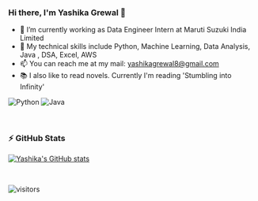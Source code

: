 <!-- [![Sanyam, Full Stack Web Developer & Music Producer](https://pimp-my-readme.webapp.io/pimp-my-readme/wavy-banner?subtitle=Full%20Stack%20Web%20Developer%20%26%20Music%20Producer&title=Sanyam)](https://pimp-my-readme.webapp.io) -->

### Hi there, I'm Yashika Grewal 👋

- 🔭 I’m currently working as Data Engineer Intern at Maruti Suzuki India Limited
- 🌱 My technical skills include Python, Machine Learning, Data Analysis, Java , DSA, Excel, AWS
- 📫 You can reach me at my mail: yashikagrewal8@gmail.com
- 📚 I also like to read novels. Currently I'm reading 'Stumbling into Infinity'



![Python](https://img.shields.io/badge/Python-FFD43B?style=for-the-badge&logo=python&logoColor=blue)
![Java](https://img.shields.io/badge/Java-ED8B00?style=for-the-badge&logo=java&logoColor=white)

<br/>

### ⚡ GitHub Stats
  
[![Yashika's GitHub stats](https://github-readme-stats.vercel.app/api?username=YashikaGrewal&show_icons=true&theme=gotham&hide_border=true)](https://github.com/anuraghazra/github-readme-stats)

<br/>

![visitors](https://komarev.com/ghpvc/?username=yashikagrewal&style=flat-square)
